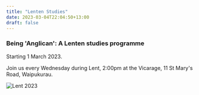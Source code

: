 ```yaml
---
title: "Lenten Studies"
date: 2023-03-04T22:04:50+13:00
draft: false
---
```


### Being 'Anglican': A Lenten studies programme

Starting 1 March 2023.

Join us every Wednesday during Lent, 2:00pm at the Vicarage, 11 St Mary's Road, Waipukurau.

![Lent 2023](/img/news/lent-2023.png)